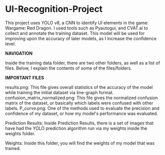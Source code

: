 # UI-Recognition-Project
This project uses YOLO v8, a CNN to identify UI elements in the game: Wargame: Red Dragon.
I used tools such as Pyautogui, and CVAT.ai to collect and annotate the training dataset.
This model will be used for improving upon the accuracy of later models, as I increase the confidence level.

**NAVIGATION**

Inside the training data folder, there are two other folders, as well as a list of files. Below, I explain the contents of some of the files/folders.

**IMPORTANT FILES**

results.png: This file gives overall statistics of the accuracy of the model while training the initial dataset via line-graph format.
confusion_matrix_normalized.png: This file gives the normalized confusion matrix of the dataset, or basically which labels were confused with other labels.
P_curve.png: One of the methods used to evaluate the precision and confidence of my dataset, or how my model's performance was evaluated.

Prediction Results:
Inside Prediction Results, there is a set of images that have had the YOLO prediction algorithm run via my weights inside the weights folder.

Weights:
Inside this folder, you will find the weights of my model that was trained.



